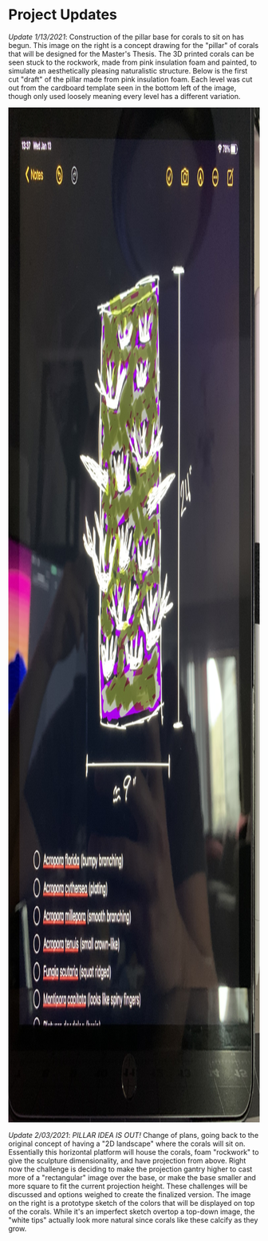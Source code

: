 # Project Updates

*Update 1/13/2021*: Construction of the pillar base for corals to sit on has begun. This image on the right is a concept drawing for the "pillar" of corals that will be designed for the Master's Thesis. The 3D printed corals can be seen stuck to the rockwork, made from pink insulation foam and painted, to simulate an aesthetically pleasing naturalistic structure. Below is the first cut "draft" of the pillar made from pink insulation foam. Each level was cut out from the cardboard template seen in the bottom left of the image, though only used loosely meaning every level has a different variation.

<img src="https://github.com/Nasanut11/Nasanut11.github.io/blob/main/IMG_2770.jpg" width=1024 height=2032 />

*Update 2/03/2021*: *PILLAR IDEA IS OUT!* Change of plans, going back to the original concept of having a "2D landscape" where the corals will sit on. Essentially this horizontal platform will house the corals, foam "rockwork" to give the sculpture dimensionality, and have projection from above. Right now the challenge is deciding to make the projection gantry higher to cast more of a "rectangular" image over the base, or make the base smaller and more square to fit the current projection height. These challenges will be discussed and options weighed to create the finalized version. The image on the right is a prototype sketch of the colors that will be displayed on top of the corals. While it's an imperfect sketch overtop a top-down image, the "white tips" actually look more natural since corals like these calcify as they grow.
